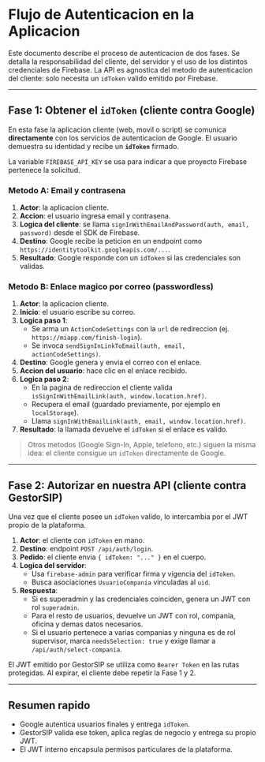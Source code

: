 ﻿# Flujo de Autenticacion en la Aplicacion

Este documento describe el proceso de autenticacion de dos fases. Se detalla la responsabilidad del cliente, del servidor y el uso de los distintos credenciales de Firebase. La API es agnostica del metodo de autenticacion del cliente: solo necesita un `idToken` valido emitido por Firebase.

---

## Fase 1: Obtener el `idToken` (cliente contra Google)

En esta fase la aplicacion cliente (web, movil o script) se comunica **directamente** con los servicios de autenticacion de Google. El usuario demuestra su identidad y recibe un **`idToken`** firmado.

La variable `FIREBASE_API_KEY` se usa para indicar a que proyecto Firebase pertenece la solicitud.

### Metodo A: Email y contrasena
1. **Actor**: la aplicacion cliente.
2. **Accion**: el usuario ingresa email y contrasena.
3. **Logica del cliente**: se llama `signInWithEmailAndPassword(auth, email, password)` desde el SDK de Firebase.
4. **Destino**: Google recibe la peticion en un endpoint como `https://identitytoolkit.googleapis.com/...`.
5. **Resultado**: Google responde con un `idToken` si las credenciales son validas.

### Metodo B: Enlace magico por correo (passwordless)
1. **Actor**: la aplicacion cliente.
2. **Inicio**: el usuario escribe su correo.
3. **Logica paso 1**:
   - Se arma un `ActionCodeSettings` con la `url` de redireccion (ej. `https://miapp.com/finish-login`).
   - Se invoca `sendSignInLinkToEmail(auth, email, actionCodeSettings)`.
4. **Destino**: Google genera y envia el correo con el enlace.
5. **Accion del usuario**: hace clic en el enlace recibido.
6. **Logica paso 2**:
   - En la pagina de redireccion el cliente valida `isSignInWithEmailLink(auth, window.location.href)`.
   - Recupera el email (guardado previamente, por ejemplo en `localStorage`).
   - Llama `signInWithEmailLink(auth, email, window.location.href)`.
7. **Resultado**: la llamada devuelve el `idToken` si el enlace es valido.

> Otros metodos (Google Sign-In, Apple, telefono, etc.) siguen la misma idea: el cliente consigue un `idToken` directamente de Google.

---

## Fase 2: Autorizar en nuestra API (cliente contra GestorSIP)

Una vez que el cliente posee un `idToken` valido, lo intercambia por el JWT propio de la plataforma.

1. **Actor**: el cliente con `idToken` en mano.
2. **Destino**: endpoint `POST /api/auth/login`.
3. **Pedido**: el cliente envia `{ idToken: "..." }` en el cuerpo.
4. **Logica del servidor**:
   - Usa `firebase-admin` para verificar firma y vigencia del `idToken`.
   - Busca asociaciones `UsuarioCompania` vinculadas al `uid`.
5. **Respuesta**:
   - Si es superadmin y las credenciales coinciden, genera un JWT con rol `superadmin`.
   - Para el resto de usuarios, devuelve un JWT con rol, compania, oficina y demas datos necesarios.
   - Si el usuario pertenece a varias companias y ninguna es de rol supervisor, marca `needsSelection: true` y exige llamar a `/api/auth/select-compania`.

El JWT emitido por GestorSIP se utiliza como `Bearer Token` en las rutas protegidas. Al expirar, el cliente debe repetir la Fase 1 y 2.

---

## Resumen rapido
- Google autentica usuarios finales y entrega `idToken`.
- GestorSIP valida ese token, aplica reglas de negocio y entrega su propio JWT.
- El JWT interno encapsula permisos particulares de la plataforma.
